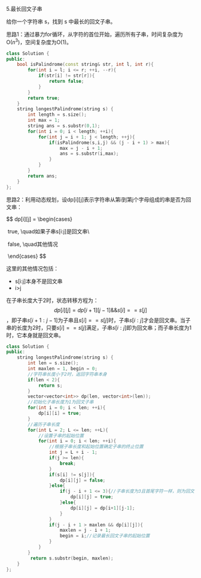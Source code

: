 5.最长回文子串

给你一个字符串 s，找到 s 中最长的回文子串。

思路1：通过暴力for循环，从字符的首位开始，遍历所有子串，时间复杂度为O($n^3$)，空间复杂度为O(1)。

```C++
class Solution {
public:
    bool isPalindrome(const string& str, int l, int r){
        for(int i = l; i <= r; ++i, --r){
            if(str[i] != str[r]){
                return false;
            }
        }
        return true;
    }
    string longestPalindrome(string s) {
        int length = s.size();
        int max = 1;
        string ans = s.substr(0,1);
        for(int i = 0; i < length; ++i){
            for(int j = i + 1; j < length; ++j){
                if(isPalindrome(s,i,j) && (j - i + 1) > max){
                    max = j - i + 1;
                    ans = s.substr(i,max);                
                }
            }
        }
        return ans;
    }
};
```



思路2：利用动态规划，设dp\[i][j]表示字符串从第i到第j个字母组成的串是否为回文串：

$$
dp[i][j] = \begin{cases}

​						true, \quad如果子串s[i:j]是回文串\\

​						false, \quad其他情况

​			\end{cases}
$$

这里的其他情况包括：

- s[i:j]本身不是回文串
- i>j

在子串长度大于2时，状态转移方程为：$$dp[i][j] = dp[i+1][j-1] \&\& s[i] == s[j]$$，即子串$s[i+1:j-1]$为子串且$s[i] == s[j]$时，子串$s[i:j]$才会是回文串。当子串的长度为2时，只要$s[i] == s[j]$满足，子串$s[i:j]$即为回文串；而子串长度为1时，它本身就是回文串。

```C++
class Solution {
public:
    string longestPalindrome(string s) {
        int len = s.size();
        int maxlen = 1, begin = 0;
        //字符串长度小于2时，返回字符串本身
        if(len < 2){
            return s;
        }
        vector<vector<int>> dp(len, vector<int>(len));
        //初始化子串长度为1为回文子串
        for(int i = 0; i < len; ++i){
            dp[i][i] = true;
        }
        //遍历子串长度
        for(int L = 2; L <= len; ++L){
            //设置子串的起始位置
            for(int i = 0; i < len; ++i){
                //根据子串长度和起始位置确定子串的终止位置
                int j = L + i - 1;
                if(j >= len){
                    break;
                }
                if(s[i] != s[j]){
                    dp[i][j] = false;
                }else{
                    if(j - i + 1 <= 3){//子串长度为3且首尾字符一样，则为回文子串
                        dp[i][j] = true;
                    }else{
                        dp[i][j] = dp[i+1][j-1];
                    }
                }
                if(j - i + 1 > maxlen && dp[i][j]){
                    maxlen = j - i + 1;
                    begin = i;//记录最长回文子串的起始位置
                }
            }
        }
         return s.substr(begin, maxlen);
    }
};
```

